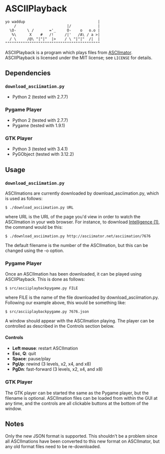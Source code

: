 # ASCIIPlayback

    yo waddup                                 |
        /                       |/            |
      \O-     \ /       ='_     O-    o   o.o |
       %\      X    #   /!     /|'   /A\ / a >|
      / \     /@\ "|"|"  |>    / \ "|"|"  /|  |
    """""""""""""""""""""""""""""""""""""""""""

ASCIIPlayback is a program which plays files from
[ASCIImator](http://asciimator.net/).  ASCIIPlayback is licensed under the MIT
license; see `LICENSE` for details.

## Dependencies

### `download_asciimation.py`

* Python 2 (tested with 2.7.7)

### Pygame Player

* Python 2 (tested with 2.7.7)
* Pygame (tested with 1.9.1)

### GTK Player

* Python 3 (tested with 3.4.1)
* PyGObject (tested with 3.12.2)

## Usage

### `download_asciimation.py`

ASCIImations are currently downloaded by download\_asciimation.py, which is
used as follows:

    $ ./download_asciimation.py URL

where URL is the URL of the page you'd view in order to watch the ASCIImation
in your web browser.  For instance, to download
[Intelligence (1)](http://asciimator.net/asciimation/7676), the command would
be this:

    $ ./download_asciimation.py http://asciimator.net/asciimation/7676

The default filename is the number of the ASCIImation, but this can be changed
using the -o option.

### Pygame Player

Once an ASCIImation has been downloaded, it can be played using ASCIIPlayback.
This is done as follows:

    $ src/asciiplaybackpygame.py FILE

where FILE is the name of the file downloaded by download\_asciimation.py.
Following our example above, this would be something like:

    $ src/asciiplaybackpygame.py 7676.json

A window should appear with the ASCIImation playing.  The player can be
controlled as described in the Controls section below.

#### Controls

* **Left mouse**: restart ASCIImation
* **Esc**, **Q**: quit
* **Space**: pause/play
* **PgUp**: rewind (3 levels, x2, x4, and x8)
* **PgDn**: fast-forward (3 levels, x2, x4, and x8)

### GTK Player

The GTK player can be started the same as the Pygame player, but the filename
is optional.  ASCIImation files can be loaded from within the GUI at any time,
and the controls are all clickable buttons at the bottom of the window.

## Notes

Only the new JSON format is supported.  This shouldn't be a problem since all
ASCIImations have been converted to this new format on ASCIImator, but any old
format files need to be re-downloaded.
